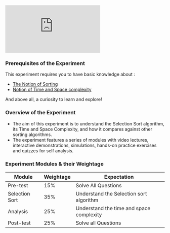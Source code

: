 <iframe src="https://www.youtube.com/embed/U2uZevltys4" frameborder="0" allow="autoplay; encrypted-media" allowfullscreen></iframe>

### Prerequisites of the Experiment

This experiment requires you to have basic knowledge about :

  -  [The Notion of Sorting](https://en.wikipedia.org/wiki/Sorting_algorithm)
  -  [Notion of Time and Space complexity](https://en.wikipedia.org/wiki/Time_complexity)

And above all, a curiosity to learn and explore!
### Overview of the Experiment

   - The aim of this experiment is to understand the Selection Sort algorithm, its Time and Space Complexity, and how it compares against other sorting algorithms.
   - The experiment features a series of modules with video lectures, interactive demonstrations, simulations, hands-on practice exercises and quizzes for self analysis.

### Experiment Modules & their Weightage

|Module 	|Weightage 	|Expectation|
|-----------|----------|------------|
|Pre-test 	|15% 	|Solve All Questions|
|Selection Sort |	35% 	|Understand the Selection sort algorithm|
|Analysis 	|25% 	|Understand the time and space complexity|
|Post-test 	|25% 	|Solve all Questions|


